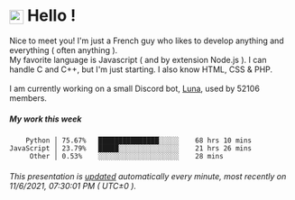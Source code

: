 # <img src="https://64.media.tumblr.com/a77fe63f35eafbe14be38765babf1cb2/ec4eb63d77592970-8f/s1280x1920/cb3343c17d8b4e6010ca747520d078d3dba9ac25.gif" style="vertical-align:middle" width="25px"> Hello !
Nice to meet you! I'm just a French guy who likes to develop anything and everything ( often anything ). <br/>My favorite language is Javascript ( and by extension Node.js ). I can handle C and C++, but I'm just starting. I also know HTML, CSS & PHP.<br/><br/>
I am currently working on a small Discord bot, [Luna](https://github.com/Asgarrrr/Luna), used by 52106 members.<br/>
##### My work this week<br/>
```
    Python │ 75.67%   ███████████████░░░░░    68 hrs 10 mins
JavaScript │ 23.79%   █████░░░░░░░░░░░░░░░    21 hrs 26 mins
     Other │ 0.53%    ░░░░░░░░░░░░░░░░░░░░    28 mins
```
###### This presentation is [updated](https://github.com/Asgarrrr) automatically every minute, most recently on 11/6/2021, 07:30:01 PM ( UTC±0 ).